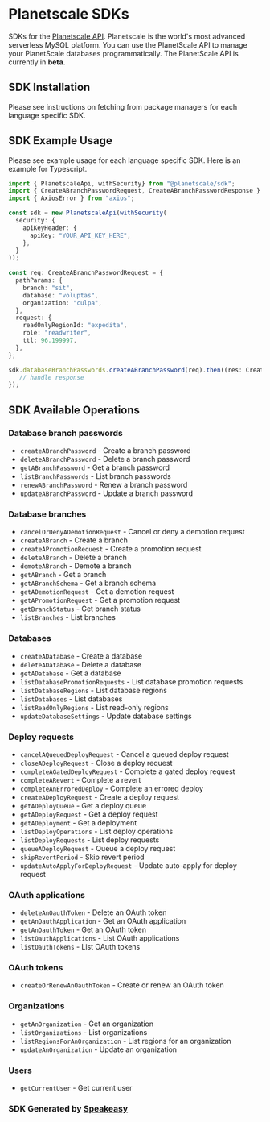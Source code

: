 # Planetscale SDKs

SDKs for the [Planetscale API](https://api-docs.planetscale.com/reference/getting-started-with-planetscale-api). Planetscale is the world's most advanced serverless MySQL platform. You can use the PlanetScale API to manage your PlanetScale databases programmatically. The PlanetScale API is currently in **beta**.

<!-- Start SDK Installation -->
## SDK Installation

Please see instructions on fetching from package managers for each language specific SDK.

<!-- End SDK Installation -->

## SDK Example Usage

Please see example usage for each language specific SDK. Here is an example for Typescript.

<!-- Start SDK Example Usage -->
```typescript
import { PlanetscaleApi, withSecurity} from "@planetscale/sdk";
import { CreateABranchPasswordRequest, CreateABranchPasswordResponse } from "@planetscale/sdk/src/sdk/models/operations";
import { AxiosError } from "axios";

const sdk = new PlanetscaleApi(withSecurity(
  security: {
    apiKeyHeader: {
      apiKey: "YOUR_API_KEY_HERE",
    },
  }
));
    
const req: CreateABranchPasswordRequest = {
  pathParams: {
    branch: "sit",
    database: "voluptas",
    organization: "culpa",
  },
  request: {
    readOnlyRegionId: "expedita",
    role: "readwriter",
    ttl: 96.199997,
  },
};

sdk.databaseBranchPasswords.createABranchPassword(req).then((res: CreateABranchPasswordResponse | AxiosError) => {
   // handle response
});
```
<!-- End SDK Example Usage -->

<!-- Start SDK Available Operations -->
## SDK Available Operations

### Database branch passwords

* `createABranchPassword` - Create a branch password
* `deleteABranchPassword` - Delete a branch password
* `getABranchPassword` - Get a branch password
* `listBranchPasswords` - List branch passwords
* `renewABranchPassword` - Renew a branch password
* `updateABranchPassword` - Update a branch password

### Database branches

* `cancelOrDenyADemotionRequest` - Cancel or deny a demotion request
* `createABranch` - Create a branch
* `createAPromotionRequest` - Create a promotion request
* `deleteABranch` - Delete a branch
* `demoteABranch` - Demote a branch
* `getABranch` - Get a branch
* `getABranchSchema` - Get a branch schema
* `getADemotionRequest` - Get a demotion request
* `getAPromotionRequest` - Get a promotion request
* `getBranchStatus` - Get branch status
* `listBranches` - List branches

### Databases

* `createADatabase` - Create a database
* `deleteADatabase` - Delete a database
* `getADatabase` - Get a database
* `listDatabasePromotionRequests` - List database promotion requests
* `listDatabaseRegions` - List database regions
* `listDatabases` - List databases
* `listReadOnlyRegions` - List read-only regions
* `updateDatabaseSettings` - Update database settings

### Deploy requests

* `cancelAQueuedDeployRequest` - Cancel a queued deploy request
* `closeADeployRequest` - Close a deploy request
* `completeAGatedDeployRequest` - Complete a gated deploy request
* `completeARevert` - Complete a revert
* `completeAnErroredDeploy` - Complete an errored deploy
* `createADeployRequest` - Create a deploy request
* `getADeployQueue` - Get a deploy queue
* `getADeployRequest` - Get a deploy request
* `getADeployment` - Get a deployment
* `listDeployOperations` - List deploy operations
* `listDeployRequests` - List deploy requests
* `queueADeployRequest` - Queue a deploy request
* `skipRevertPeriod` - Skip revert period
* `updateAutoApplyForDeployRequest` - Update auto-apply for deploy request

### OAuth applications

* `deleteAnOauthToken` - Delete an OAuth token
* `getAnOauthApplication` - Get an OAuth application
* `getAnOauthToken` - Get an OAuth token
* `listOauthApplications` - List OAuth applications
* `listOauthTokens` - List OAuth tokens

### OAuth tokens

* `createOrRenewAnOauthToken` - Create or renew an OAuth token

### Organizations

* `getAnOrganization` - Get an organization
* `listOrganizations` - List organizations
* `listRegionsForAnOrganization` - List regions for an organization
* `updateAnOrganization` - Update an organization

### Users

* `getCurrentUser` - Get current user

<!-- End SDK Available Operations -->

### SDK Generated by [Speakeasy](https://docs.speakeasyapi.dev/docs/using-speakeasy/client-sdks)
